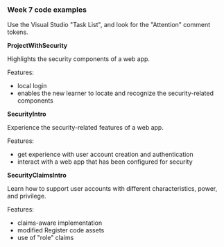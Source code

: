 ### Week 7 code examples

Use the Visual Studio "Task List", and look for the "Attention" comment tokens.  

**ProjectWithSecurity**

Highlights the security components of a web app.  

Features:
- local login
- enables the new learner to locate and recognize the security-related components

**SecurityIntro**

Experience the security-related features of a web app.  

Features:
- get experience with user account creation and authentication
- interact with a web app that has been configured for security

**SecurityClaimsIntro**

Learn how to support user accounts with different characteristics, power, and privilege.  

Features:
- claims-aware implementation
- modified Register code assets
- use of "role" claims
